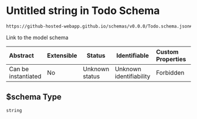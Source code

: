 # Untitled string in Todo Schema

```txt
https://github-hosted-webapp.github.io/schemas/v0.0.0/Todo.schema.json#/properties/$schema
```

Link to the model schema

| Abstract | Extensible | Status | Identifiable | Custom Properties | Additional Properties | Access Restrictions | Defined In |
| :-- | --- | --- | --- | :-- | --- | --- | --- |
| Can be instantiated | No | Unknown status | Unknown identifiability | Forbidden | Allowed | none | [Todo.schema.json\*](../Todo.schema.json "open original schema") |

## \$schema Type

`string`
